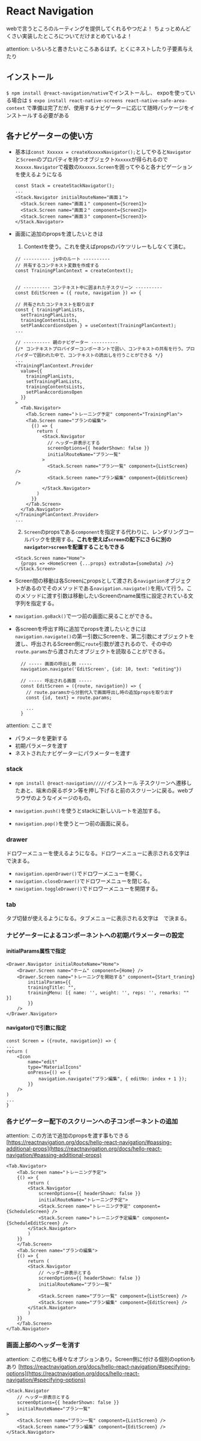 # React Navigation
webで言うところのルーティングを提供してくれるやつだよ！
ちょっとめんどくさい実装したところについてだけまとめているよ！

attention: いろいろと書きたいところあるはず。とくにネストしたり子要素与えたり

## インストール
`$ npm install @react-navigation/native`でインストールし、
expoを使っている場合は
`$ expo install react-native-screens react-native-safe-area-context`
で準備は完了だが、使用するナビゲーターに応じて随時パッケージをインストールする必要がある

## 各ナビゲーターの使い方

- 基本は`const Xxxxxx = createXxxxxxNavigator();`としてやると`Navigator`と`Screen`のプロパティを持つオブジェクト`Xxxxxx`が得られるので`Xxxxxx.Navigator`で複数の`Xxxxxx.Screen`を囲ってやると各ナビゲーションを使えるようになる
  ```
  const Stack = createStackNavigator();
  ... 
  <Stack.Navigator initialRouteName="画面１">
    <Stack.Screen name="画面１" component={Screen1}>
    <Stack.Screen name="画面２" component={Screen2}>
    <Stack.Screen name="画面３" component={Screen3}>
  </Stack.Navigator>
  ```
- 画面に追加のpropsを渡したいときは
  1. Contextを使う。これを使えばpropsのバケツリレーもしなくて済む。  
    ```
    // ---------- js中のルート ----------
    // 共有するコンテキスト変数を作成する
    const TrainingPlanContext = createContext();


    // ---------- コンテキスト中に囲まれた子スクリーン ----------
    const EditScreen = ({ route, navigation }) => {

    // 共有されたコンテキストを取り出す
    const { trainingPlanLists,
      setTrainingPlanLists,
      trainingContentsLists,
      setPlanAccordionsOpen } = useContext(TrainingPlanContext);
    ...

    // ---------- 親のナビゲーター ----------
    {/* コンテキストプロバイダーコンポーネントで囲い、コンテキストの共有を行う。プロバイダーで囲われた中で、コンテキストの読出しを行うことができる */}
    ...
    <TrainingPlanContext.Provider
      value={{
        trainingPlanLists,
        setTrainingPlanLists,
        trainingContentsLists,
        setPlanAccordionsOpen
      }}
    >
      <Tab.Navigator>
        <Tab.Screen name="トレーニング予定" component="TrainingPlan">
        <Tab.Screen name="プランの編集">
          {() => {
            return (
              <Stack.Navigator
                // ヘッダー非表示とする
                screenOptions={{ headerShown: false }}
                initialRouteName="プラン一覧"
              >
                <Stack.Screen name="プラン一覧" component={ListScreen} />
                <Stack.Screen name="プラン編集" component={EditScreen} />
              </Stack.Navigator>
            )
          }}
        </Tab.Screen>
      </Tab.Navigator>
    </TrainingPlanContext.Provider>
    ...
    ```
  2. `Screen`のpropsである`component`を指定する代わりに、レンダリングコールバックを使用する。**これを使えば`screen`の配下にさらに別の`navigator>screen`を配置することもできる**
    ```
    <Stack.Screen name="Home">
      {props => <HomeScreen {...props} extraData={someData} />}
    </Stack.Screen>
    ```

- Screen間の移動は各Screenにpropsとして渡される`navigation`オブジェクトがあるのでそのメソッドである`navigation.navigate()`を用いて行う。このメソッドに渡す引数は移動したいScreenのname属性に設定されている文字列を指定する。
- `navigation.goBack()`で一つ前の画面に戻ることができる。
- 各screenを呼出す時に追加でpropsを渡したいときには`navigation.navigate()`の第一引数にScreenを、第二引数にオブジェクトを渡し、呼出されるScreen側に`route`引数が渡されるので、その中の`route.params`から渡されたオブジェクトを読取ることができる。
  ```
    // ----- 画面の呼出し側 -----
    navigation.navigate('EditScreen', {id: 10, text: "editing"})

    // ----- 呼出される画面 -----
    const EditScreen = ({route, navigation}) => {
      // route.paramsから分割代入で画面呼出し時の追加propsを取り出す
      const {id, text} = route.params;

      ...
    }
  ```

attention: ここまで
- パラメータを更新する
- 初期パラメータを渡す
- ネストされたナビゲーターにパラメーターを渡す

### stack  
- `npm install @react-navigation/////`インストール
子スクリーンへ遷移したあと、端末の戻るボタン等を押し下げると前のスクリーンに戻る。webブラウザのようなイメージのもの。

- `navigation.push()`を使うとstackに新しいルートを追加する。
- `navigation.pop()`を使うと一つ前の画面に戻る。

### drawer
ドロワーメニューを使えるようになる。ドロワーメニューに表示される文字は　で決まる。

- `navigation.openDrawer()`でドロワーメニューを開く。
- `navigation.closeDrawer()`でドロワーメニューを閉じる。
- `navigation.toggleDrawer()`でドロワーメニューを開閉する。

### tab
タブ切替が使えるようになる。タブメニューに表示される文字は　で決まる。

### ナビゲーターによるコンポーネントへの初期パラメーターの設定
#### initialParams属性で指定
``` 
<Drawer.Navigator initialRouteName="Home">
    <Drawer.Screen name="ホーム" component={Home} />
    <Drawer.Screen name="トレーニングを開始する" component={Start_traning}
        initialParams={{
        trainingTitle: "",
        trainingMenu: [{ name: '', weight: '', reps: '', remarks: "" }]
        }}
    />
</Drawer.Navigator>
```
#### navigator()で引数に指定
```
const Screen = ({route, navigation}) => {
...
return (
    <Icon
        name="edit"
        type="MaterialIcons"
        onPress={() => {
            navigation.navigate("プラン編集", { editNo: index + 1 });
        }}
    />
)
...
}
```
### 各ナビゲーター配下のスクリーンへの子コンポーネントの追加

attention: この方法で追加のpropsを渡す事もできる
[https://reactnavigation.org/docs/hello-react-navigation/#passing-additional-props](https://reactnavigation.org/docs/hello-react-navigation/#passing-additional-props)

```
<Tab.Navigator>
    <Tab.Screen name="トレーニング予定">
    {() => {
        return (
        <Stack.Navigator
            screenOptions={{ headerShown: false }}
            initialRouteName="トレーニング予定">
            <Stack.Screen name="トレーニング予定" component={ScheduleScreen} />
            <Stack.Screen name="トレーニング予定編集" component={ScheduleEditScreen} />
        </Stack.Navigator>
        )
    }}
    </Tab.Screen>
    <Tab.Screen name="プランの編集">
    {() => {
        return (
        <Stack.Navigator
            // ヘッダー非表示とする
            screenOptions={{ headerShown: false }}
            initialRouteName="プラン一覧"
        >
            <Stack.Screen name="プラン一覧" component={ListScreen} />
            <Stack.Screen name="プラン編集" component={EditScreen} />
        </Stack.Navigator>
        )
    }}
    </Tab.Screen>
</Tab.Navigator>
```

### 画面上部のヘッダーを消す

attention: この他にも様々なオプションあり。Screen側に付ける個別のoptionもあり
[https://reactnavigation.org/docs/hello-react-navigation/#specifying-options](https://reactnavigation.org/docs/hello-react-navigation/#specifying-options)

```
<Stack.Navigator
    // ヘッダー非表示とする
    screenOptions={{ headerShown: false }}
    initialRouteName="プラン一覧"
>
    <Stack.Screen name="プラン一覧" component={ListScreen} />
    <Stack.Screen name="プラン編集" component={EditScreen} />
</Stack.Navigator>
```
